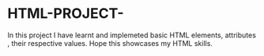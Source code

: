 # HTML-PROJECT-
In this project I have learnt and implemeted basic HTML elements, attributes , their respective values. 
Hope this showcases my HTML skills. 

